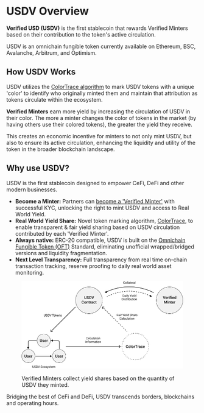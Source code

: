 # USDV Overview

**Verified USD (USDV)** is the first stablecoin that rewards Verified Minters based on their contribution to the token's active circulation.

USDV is an omnichain fungible token currently available on Ethereum, BSC, Avalanche, Arbitrum, and Optimism.

## How USDV Works

USDV utilizes the [ColorTrace algorithm](./#how-usdv-works) to mark USDV tokens with a unique 'color' to identify who originally minted them and maintain that attribution as tokens circulate within the ecosystem.

**Verified Minters** earn more yield by increasing the circulation of USDV in their color. The more a minter changes the color of tokens in the market (by having others use their colored tokens), the greater the yield they receive.

This creates an economic incentive for minters to not only mint USDV, but also to ensure its active circulation, enhancing the liquidity and utility of the token in the broader blockchain landscape.

## Why use USDV?

USDV is the first stablecoin designed to empower CeFi, DeFi and other modern businesses.

* **Become a Minter:** Partners can [become a 'Verified Minter'](verified-minters/initial-kyc.md) with successful KYC, unlocking the right to mint USDV and access to Real World Yield.
* **Real World Yield Share:** Novel token marking algorithm, [ColorTrace](concepts/coloring.md), to enable transparent & fair yield sharing based on USDV circulation contributed by each 'Verified Minter'.
* **Always native:** ERC-20 compatible, USDV is built on the [Omnichain Fungible Token (OFT)](https://layerzero.network/developers) Standard, eliminating unofficial wrapped/bridged versions and liquidity fragmentation.
* **Next Level Transparency:** Full transparency from real time on-chain transaction tracking, reserve proofing to daily real world asset monitoring.

<figure><img src=".gitbook/assets/usdv-architecture.png" alt=""><figcaption><p>Verified Minters collect yield shares based on the quantity of USDV they minted.</p></figcaption></figure>

Bridging the best of CeFi and DeFi, USDV transcends borders, blockchains and operating hours.
